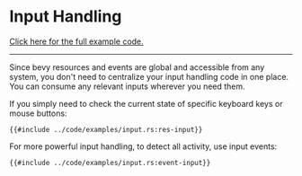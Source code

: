 # Input Handling

[Click here for the full example code.](../code/examples/input.rs)

---

Since bevy resources and events are global and accessible from any system, you
don't need to centralize your input handling code in one place. You can consume
any relevant inputs wherever you need them.

If you simply need to check the current state of specific keyboard keys or mouse buttons:

```rust,no_run,noplayground
{{#include ../code/examples/input.rs:res-input}}
```

For more powerful input handling, to detect all activity, use input events:

```rust,no_run,noplayground
{{#include ../code/examples/input.rs:event-input}}
```
